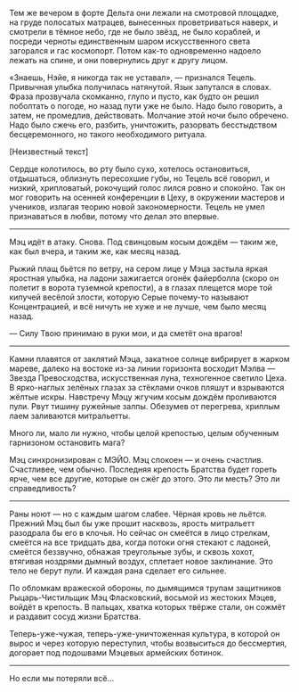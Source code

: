 Тем же вечером в форте Дельта они лежали на смотровой площадке, на груде полосатых матрацев, вынесенных проветриваться наверх, и смотрели в тёмное небо, где не было звёзд, не было кораблей, и посреди черноты единственным шаром искусственного света загорался и гас космопорт. Потом как-то одновременно надоело лежать на спине, и они повернулись друг к другу лицом.

«Знаешь, Нэйе, я никогда так не уставал», — признался Тецель. Привычная улыбка получилась натянутой. Язык запутался в словах. Фраза прозвучала скомканно, глупо и пусто, как будто он решил поболтать о погоде, но назад пути уже не было. Надо было говорить, а затем, не промедлив, действовать. Молчание этой ночи было обречено. Надо было сжечь его, разбить, уничтожить, разорвать бесстыдством бесцеремонного, но такого необходимого ритуала.

[Неизвестный текст]

Сердце колотилось, во рту было сухо, хотелось остановиться, отдышаться, облизнуть пересохшие губы, но Тецель всё говорил, и низкий, хрипловатый, рокочущий голос лился ровно и спокойно. Так он мог говорить на осенней конференции в Цеху, в окружении мастеров и учеников, излагая теорию новой закономерности. Тецель не умел признаваться в любви, потому что делал это впервые.

***

Мэц идёт в атаку. Снова. Под свинцовым косым дождём — таким же, как был вчера, и таким же, как месяц назад.

Рыжий плащ бьётся по ветру, на сером лице у Мэца застыла яркая яростная улыбка, на ладони зажигается огонёк файерболла (скоро он полетит в ворота туземной крепости), а в глазах плещется море той кипучей весёлой злости, которую Серые почему-то называют Концентрацией, и всё ничуть не хуже и не лучше, чем было месяц назад.

— Силу Твою принимаю в руки мои, и да сметёт она врагов!

***

Камни плавятся от заклятий Мэца, закатное солнце вибрирует в жарком мареве, далеко на востоке из-за линии горизонта восходит Мэлва — Звезда Превосходства, искусственная луна, техногенное светило Цеха. В ярко-наглых зелёных глазах за стёклами очков пляшут и взрываются жёлтые искры. Навстречу Мэцу жгучим косым дождём проливаются пули. Рвут тишину ружейные залпы. Обезумев от перегрева, хриплым лаем заливаются митральетты.

Много ли, мало ли нужно, чтобы целой крепостью, целым обученным гарнизоном остановить мага?

Мэц синхронизирован с МЭЙО. Мэц спокоен — и очень счастлив. Счастливее, чем обычно. Последняя крепость Братства будет гореть ярче, чем все другие, которые он сжёг до этого. Это ли месть? Это ли справедливость?

***

Раны ноют — но с каждым шагом слабее. Чёрная кровь не льётся. Прежний Мэц был бы уже прошит насквозь, ярость митральетт разодрала бы его в клочья. Но сейчас он смеётся в лицо стрелкам, смеётся на все тридцать два, когда потоки огня стекают с ладоней, смеётся беззвучно, обнажая треугольные зубы, и сквозь хохот, втягивая ноздрями дымный воздух, сплетает новое заклинание. Это тело не берут пули. И каждая рана сделает его сильнее.

По обломкам вражеской обороны, по дымящимся трупам защитников Рыцарь-Чистильщик Мэц Фласковский, восьмой из жестоких Мэцев, войдёт в крепость. В пальцах, хватка которых твёрже стали, он сожмёт и раздавит сосуд жизни Братства.

Теперь-уже-чужая, теперь-уже-уничтоженная культура, в которой он вырос и через которую переступил, чтобы возвыситься до бессмертия, догорает под подошвами Мэцевых армейских ботинок.

***
Но если мы потеряли всё...
